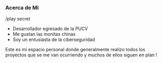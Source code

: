 ### Acerca de Mi
/play secret
- Desarrollador egresado de la PUCV
- Me gustan las monitas chinas 
- Soy un entusiasta de la ciberseguridad

Este es mi espacio personal donde generalmente realizo todos los proyectos que se me van ocurriendo y muchos de ellos siguen en plan !

